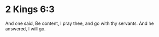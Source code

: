 # 2 Kings 6:3

And one said, Be content, I pray thee, and go with thy servants. And he answered, I will go.